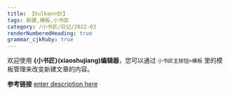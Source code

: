 ```yaml
---
title: 【Vulkan+Qt】
tags: 新建,模板,小书匠
category: /小书匠/日记/2022-03
renderNumberedHeading: true
grammar_cjkRuby: true
---
```



欢迎使用 **{小书匠}(xiaoshujiang)编辑器**，您可以通过 `小书匠主按钮>模板` 里的模板管理来改变新建文章的内容。

**参考链接** 
[enter description here](https://www.bilibili.com/read/cv268059)